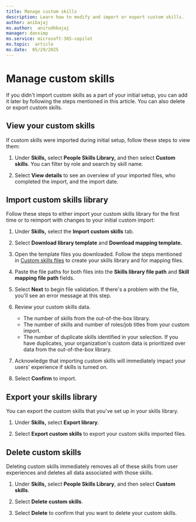 ```yaml
---
title: Manage custom skills
description: Learn how to modify and import or export custom skills.
author: anibajaj 
ms.author:  anirudhbajaj
manager: dansimp
ms.service: microsoft-365-copilot
ms.topic:  article
ms.date:  05/29/2025
---
```


# Manage custom skills

If you didn't import custom skills as a part of your initial setup, you can add it later by following the steps mentioned in this article. You can also delete or export custom skills.

## View your custom skills 

If custom skills were imported during initial setup, follow these steps to view them:

1. Under **Skills,** select **People Skills Library,** and then select **Custom skills**. You can filter by role and search by skill name.

2. Select **View details** to see an overview of your imported files, who completed the import, and the import date.

## Import custom skills library

Follow these steps to either import your custom skills library for the first time or to reimport with changes to your initial custom import:

1. Under **Skills,** select the **Import custom skills** tab.

2. Select **Download library template** and **Download mapping template.**

3. Open the template files you downloaded. Follow the steps mentioned in [Custom skills files](/viva/skills/skills-get-started) to create your skills library and for mapping files.

4. Paste the file paths for both files into the **Skills library file path** and **Skill mapping file path** fields.

5. Select **Next** to begin file validation. If there's a problem with the file, you'll see an error message at this step.

6. Review your custom skills data.

   - The number of skills from the out-of-the-box library.
   - The number of skills and number of roles/job titles from your custom import.
   - The number of duplicate skills identified in your selection. If you have duplicates, your organization's custom data is prioritized over data from the out-of-the-box library.

7. Acknowledge that importing custom skills will immediately impact your users' experience if skills is turned on.

8. Select **Confirm** to import.

## Export your skills library

You can export the custom skills that you've set up in your skills library.

1. Under **Skills,** select **Export library**.

2. Select **Export custom skills** to export your custom skills imported files.

## Delete custom skills

Deleting custom skills immediately removes all of these skills from user experiences and deletes all data associated with those skills.

1. Under **Skills,** select **People Skills Library**, and then select **Custom skills**.

2. Select **Delete custom skills**.

3. Select **Delete** to confirm that you want to delete your custom skills.
